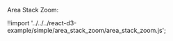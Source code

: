 Area Stack Zoom:

<div id="area-stack" class="demo"></div>
<script src="/react-d3-example/dist/simple/min/area_stack_zoom.min.js"></script>

!!import '../../../react-d3-example/simple/area_stack_zoom/area_stack_zoom.js';
